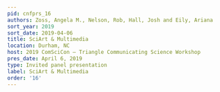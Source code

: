 ```yaml
---
pid: cnfprs_16
authors: Zoss, Angela M., Nelson, Rob, Hall, Josh and Eily, Ariana
sort_year: 2019
sort_date: 2019-04-06
title: SciArt & Multimedia
location: Durham, NC
host: 2019 ComSciCon – Triangle Communicating Science Workshop
pres_date: April 6, 2019
type: Invited panel presentation
label: SciArt & Multimedia
order: '16'
---
```

